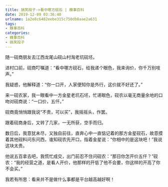 ```yaml
---
title: 搞笑段子->看中哪方砚石 | 糗事百科
date: 2019-12-09 03:36:40
urlname: 1a2e8c6482eebe315c750db8aae2a631
tags: 
- 糗事百科
categories:
- 糗事百科
- 搞笑段子
---
```

随一砚商朋友去江西龙尾山砚山村淘老坑砚坯。

进村口前，砚商叮嘱道：“看中哪方砚石，给我递个眼色，我来询价，你千万别吱声。”

我疑惑，他解释道：“你一口开，人家便知你是外行，这价就不好还了。”

来一砚农家，我一眼看中一方金星老坑石坯，忙递眼色，砚农以毫无商量余地的口吻对砚商说：“一口价，五仟。”

砚商竟悄悄跟我说“不贵，可以买”，我摇摇头，作罢。

跟着砚商身后，又转了几家，一无所获，空手而归。

数日后，我意犹未尽，又独自前往，直奔心中一直惦记着的那方金星砚石，故意摸着其他砚料问东问西，谁知砚农先开口，指着金星说：“你相中的是这块吧！”我说这块太贵。

他说五百拿去吧，我慌忙成交，出门前忍不住问砚农：“那日你怎开价五仟？”砚农：“我的经营之道，是看人开价，他那样的开低了他不会要，你这样的开高了你不会买。”

我若有所思：看来并不是做什么事都是平台越高越好啊！


